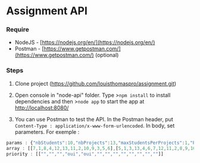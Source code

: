 
# Assignment API


### Require

 - NodeJS - [https://nodejs.org/en/](https://nodejs.org/en/)
 - Postman - [https://www.getpostman.com/](https://www.getpostman.com/) (optional)


### Steps

1. Clone project (https://github.com/louisthomaspro/assignment.git)

2. Open console in "node-api" folder. Type >`npm install` to install dependencies and then >`node app` to start the app at [http://localhost:8080/](http://localhost:8080/)

3. You can use Postman to test the API. In the Postman header, put `Content-Type : application/x-www-form-urlencoded`. In body, set parameters.
For exemple :
```javascript
params : {"nbStudents":10,"nbProjects":13,"maxStudentsPerProjects":1,"ProjectsPerStudents":1}
array : [[7,1,8,4,12,13,11,2,10,9,3,5,6],[5,1,3,13,4,6,7,12,11,2,8,9,10],[6,7,5,4,3,2,8,1,9,10,11,12,13],[11,13,3,7,12,9,4,5,8,2,6,1,10],[13,1,3,10,5,2,9,6,12,11,7,4,8],[10,2,4,9,3,8,11,1,7,6,13,5,12],[5,2,12,1,6,13,10,4,7,9,3,11,8],[9,2,4,12,8,13,1,7,5,6,10,3,11],[13,1,12,2,4,11,3,10,5,7,8,9,6],[2,1,6,3,7,8,13,4,9,10,11,12,5]]
priority : [["","","","oui","oui","","","","","","","",""]]
```
